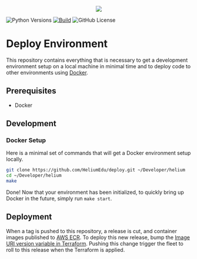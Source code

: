 <p align="center"><img src="https://www.heliumedu.com/assets/img/logo_full_blue.png" /></p>

![Python Versions](https://img.shields.io/badge/python-%203.10%20|%203.11%20-blue)
[![Build](https://img.shields.io/github/actions/workflow/status/HeliumEdu/deploy/build.yml)](https://github.com/HeliumEdu/deploy/actions/workflows/build.yml)
![GitHub License](https://img.shields.io/github/license/heliumedu/deploy)

# Deploy Environment

This repository contains everything that is necessary to get a development environment setup on a local machine in
minimal time and to deploy code to other environments using [Docker](https://docs.docker.com/).

## Prerequisites

- Docker

## Development
### Docker Setup

Here is a minimal set of commands that will get a Docker environment setup locally.

```sh
git clone https://github.com/HeliumEdu/deploy.git ~/Developer/helium
cd ~/Developer/helium
make
```

Done! Now that your environment has been initialized, to quickly bring up Docker in the future, simply run `make start`.

## Deployment

When a tag is pushed to this repository, a release is cut, and container images published to
[AWS ECR](https://aws.amazon.com/ecr/). To deploy this new release, bump the [Image URI version variable in Terraform](https://github.com/HeliumEdu/deploy/blob/main/terraform/environments/prod/variables.tf#L1).
Pushing this change trigger the fleet to roll to this release when the Terraform is applied.